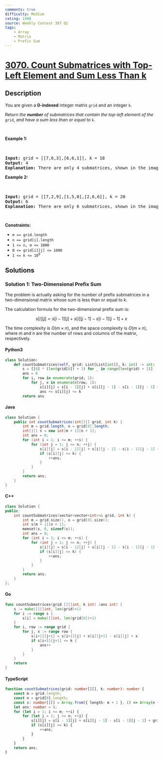 ```yaml
---
comments: true
difficulty: Medium
rating: 1498
source: Weekly Contest 387 Q2
tags:
    - Array
    - Matrix
    - Prefix Sum
---
```


<!-- problem:start -->

# [3070. Count Submatrices with Top-Left Element and Sum Less Than k](https://leetcode.com/problems/count-submatrices-with-top-left-element-and-sum-less-than-k)

## Description

<!-- description:start -->

<p>You are given a <strong>0-indexed</strong> integer matrix <code>grid</code> and an integer <code>k</code>.</p>

<p>Return <em>the <strong>number</strong> of <span data-keyword="submatrix">submatrices</span> that contain the top-left element of the</em> <code>grid</code>, <em>and have a sum less than or equal to </em><code>k</code>.</p>

<p>&nbsp;</p>
<p><strong class="example">Example 1:</strong></p>
<img alt="" src="https://fastly.jsdelivr.net/gh/doocs/leetcode@main/solution/3000-3099/3070.Count%20Submatrices%20with%20Top-Left%20Element%20and%20Sum%20Less%20Than%20k/images/example1.png" style="padding: 10px; background: #fff; border-radius: .5rem;" />
<pre>
<strong>Input:</strong> grid = [[7,6,3],[6,6,1]], k = 18
<strong>Output:</strong> 4
<strong>Explanation:</strong> There are only 4 submatrices, shown in the image above, that contain the top-left element of grid, and have a sum less than or equal to 18.</pre>

<p><strong class="example">Example 2:</strong></p>
<img alt="" src="https://fastly.jsdelivr.net/gh/doocs/leetcode@main/solution/3000-3099/3070.Count%20Submatrices%20with%20Top-Left%20Element%20and%20Sum%20Less%20Than%20k/images/example21.png" style="padding: 10px; background: #fff; border-radius: .5rem;" />
<pre>
<strong>Input:</strong> grid = [[7,2,9],[1,5,0],[2,6,6]], k = 20
<strong>Output:</strong> 6
<strong>Explanation:</strong> There are only 6 submatrices, shown in the image above, that contain the top-left element of grid, and have a sum less than or equal to 20.
</pre>

<p>&nbsp;</p>
<p><strong>Constraints:</strong></p>

<ul>
	<li><code>m == grid.length </code></li>
	<li><code>n == grid[i].length</code></li>
	<li><code>1 &lt;= n, m &lt;= 1000 </code></li>
	<li><code>0 &lt;= grid[i][j] &lt;= 1000</code></li>
	<li><code>1 &lt;= k &lt;= 10<sup>9</sup></code></li>
</ul>

<!-- description:end -->

## Solutions

<!-- solution:start -->

### Solution 1: Two-Dimensional Prefix Sum

The problem is actually asking for the number of prefix submatrices in a two-dimensional matrix whose sum is less than or equal to $k$.

The calculation formula for the two-dimensional prefix sum is:

$$
s[i][j] = s[i-1][j] + s[i][j-1] - s[i-1][j-1] + x
$$

The time complexity is $O(m \times n)$, and the space complexity is $O(m \times n)$, where $m$ and $n$ are the number of rows and columns of the matrix, respectively.

<!-- tabs:start -->

#### Python3

```python
class Solution:
    def countSubmatrices(self, grid: List[List[int]], k: int) -> int:
        s = [[0] * (len(grid[0]) + 1) for _ in range(len(grid) + 1)]
        ans = 0
        for i, row in enumerate(grid, 1):
            for j, x in enumerate(row, 1):
                s[i][j] = s[i - 1][j] + s[i][j - 1] - s[i - 1][j - 1] + x
                ans += s[i][j] <= k
        return ans
```

#### Java

```java
class Solution {
    public int countSubmatrices(int[][] grid, int k) {
        int m = grid.length, n = grid[0].length;
        int[][] s = new int[m + 1][n + 1];
        int ans = 0;
        for (int i = 1; i <= m; ++i) {
            for (int j = 1; j <= n; ++j) {
                s[i][j] = s[i - 1][j] + s[i][j - 1] - s[i - 1][j - 1] + grid[i - 1][j - 1];
                if (s[i][j] <= k) {
                    ++ans;
                }
            }
        }
        return ans;
    }
}
```

#### C++

```cpp
class Solution {
public:
    int countSubmatrices(vector<vector<int>>& grid, int k) {
        int m = grid.size(), n = grid[0].size();
        int s[m + 1][n + 1];
        memset(s, 0, sizeof(s));
        int ans = 0;
        for (int i = 1; i <= m; ++i) {
            for (int j = 1; j <= n; ++j) {
                s[i][j] = s[i - 1][j] + s[i][j - 1] - s[i - 1][j - 1] + grid[i - 1][j - 1];
                if (s[i][j] <= k) {
                    ++ans;
                }
            }
        }
        return ans;
    }
};
```

#### Go

```go
func countSubmatrices(grid [][]int, k int) (ans int) {
	s := make([][]int, len(grid)+1)
	for i := range s {
		s[i] = make([]int, len(grid[0])+1)
	}
	for i, row := range grid {
		for j, x := range row {
			s[i+1][j+1] = s[i+1][j] + s[i][j+1] - s[i][j] + x
			if s[i+1][j+1] <= k {
				ans++
			}
		}
	}
	return
}
```

#### TypeScript

```ts
function countSubmatrices(grid: number[][], k: number): number {
    const m = grid.length;
    const n = grid[0].length;
    const s: number[][] = Array.from({ length: m + 1 }, () => Array(n + 1).fill(0));
    let ans: number = 0;
    for (let i = 1; i <= m; ++i) {
        for (let j = 1; j <= n; ++j) {
            s[i][j] = s[i - 1][j] + s[i][j - 1] - s[i - 1][j - 1] + grid[i - 1][j - 1];
            if (s[i][j] <= k) {
                ++ans;
            }
        }
    }
    return ans;
}
```

<!-- tabs:end -->

<!-- solution:end -->

<!-- problem:end -->
